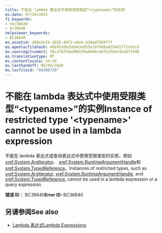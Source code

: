 ```yaml
---
title: 不能在 lambda 表达式中使用受限类型“<typename>”的实例
ms.date: 07/20/2015
f1_keywords:
- vbc36640
- bc36640
helpviewer_keywords:
- BC36640
ms.assetid: d88e3ef4-382b-49f3-a8e6-638ad7bb9f7f
ms.openlocfilehash: 46b953dbd5bb43e855e19f9d0a455481f72cb3c0
ms.sourcegitcommit: f8c270376ed905f6a8896ce0fe25b4f4b38ff498
ms.translationtype: MT
ms.contentlocale: zh-CN
ms.lasthandoff: 06/04/2020
ms.locfileid: "84398729"
---
```

# <a name="instance-of-restricted-type-typename-cannot-be-used-in-a-lambda-expression"></a><span data-ttu-id="e58c7-102">不能在 lambda 表达式中使用受限类型“\<typename>”的实例</span><span class="sxs-lookup"><span data-stu-id="e58c7-102">Instance of restricted type '\<typename>' cannot be used in a lambda expression</span></span>
<span data-ttu-id="e58c7-103">不能在 lambda 表达式或查询表达式中使用受限类型的实例，例如 <xref:System.ArgIterator>、 <xref:System.RuntimeArgumentHandle>和 <xref:System.TypedReference>。</span><span class="sxs-lookup"><span data-stu-id="e58c7-103">Instances of restricted types, such as <xref:System.ArgIterator>, <xref:System.RuntimeArgumentHandle>, and <xref:System.TypedReference>, cannot be used in a lambda expression or a query expression.</span></span>  
  
 <span data-ttu-id="e58c7-104">**错误 ID：** BC36640</span><span class="sxs-lookup"><span data-stu-id="e58c7-104">**Error ID:** BC36640</span></span>  
  
## <a name="see-also"></a><span data-ttu-id="e58c7-105">另请参阅</span><span class="sxs-lookup"><span data-stu-id="e58c7-105">See also</span></span>

- [<span data-ttu-id="e58c7-106">Lambda 表达式</span><span class="sxs-lookup"><span data-stu-id="e58c7-106">Lambda Expressions</span></span>](../programming-guide/language-features/procedures/lambda-expressions.md)
